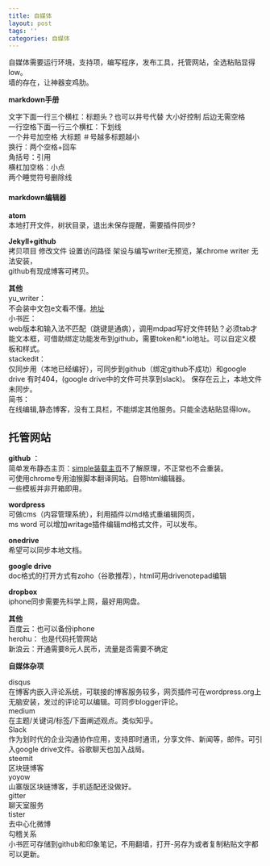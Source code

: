 ```yaml
---
title: 自媒体
layout: post
tags: ''
categories: 自媒体
---
```

自媒体需要运行环境，支持项，编写程序，发布工具，托管网站，全选粘贴显得low。  
墙的存在，让神器变鸡肋。

**markdown手册**

文字下面一行三个横杠：标题头？也可以井号代替 大小好控制   后边无需空格   
一行空格下面一行三个横杠：下划线  
一个井号加空格 大标题 ＃号越多标题越小     
换行：两个空格+回车  
角括号：引用  
横杠加空格：小点   
两个睡觉符号删除线   

#### markdown编辑器

**atom**   
本地打开文件，树状目录，退出未保存提醒，需要插件同步?  


**Jekyll+github**    
拷贝项目 修改文件 设置访问路径
架设与编写writer无预览，某chrome writer 无法安装，    
github有现成博客可拷贝。  

**其他**    
yu_writer：  
不会装中文包e文看不懂。[地址](https://ivarptr.github.io/yu-writer.site/index.html)   
小书匠：  
web版本和输入法不匹配（跳键是通病），调用mdpad写好文件转贴？必须tab才能文本框，可借助绑定功能发布到github，需要token和*.io地址。可以自定义模板和样式。  
stackedit：  
仅同步用（本地已经编好），可同步到github（绑定github不成功）和google drive 有时404，(google drive中的文件可共享到slack)。  保存在云上，本地文件未同步。  
简书：  
在线编辑,静态博客，没有工具栏，不能绑定其他服务。只能全选粘贴显得low。  

托管网站
---
**github** ：  
简单发布静态主页：[simple装载主页](https://isnowfy.github.io/simple/)不了解原理，不正常也不会重装。   
可使用chrome专用油猴脚本翻译网站。自带html编辑器。  
一些模板并非开箱即用。

**wordpress**  
可做cms（内容管理系统），利用插件以md格式重编辑网页，  
ms word 可以增加writage插件编辑md格式文件，可以发布。  

**onedrive**  
希望可以同步本地文档。  

**google drive**    
doc格式的打开方式有zoho（谷歌推荐），html可用drivenotepad编辑  

**dropbox**   
iphone同步需要先科学上网，最好用网盘。  

**其他**  
百度云：也可以备份iphone  
herohu：  也是代码托管网站  
新浪云：开通需要8元人民币，流量是否需要不确定  

**自媒体杂项**

disqus  
在博客内嵌入评论系统，可联接的博客服务较多，网页插件可在wordpress.org上无脑安装，发过的评论可以编辑。可同步blogger评论。     
medium   
在主题/关键词/标签/下面阐述观点。类似知乎。  
Slack  
作为划时代的企业沟通协作应用，支持即时通讯，分享文件、新闻等，邮件。可引入google drive文件。谷歌聊天也加入战局。  
steemit  
区块链博客  
yoyow  
山寨版区块链博客，手机适配还没做好。  
gitter  
聊天室服务  
tister  
去中心化微博   
勾稽关系   
小书匠可存储到github和印象笔记，不用翻墙，打开-另存为或者复制粘贴文字都可以更新。  
